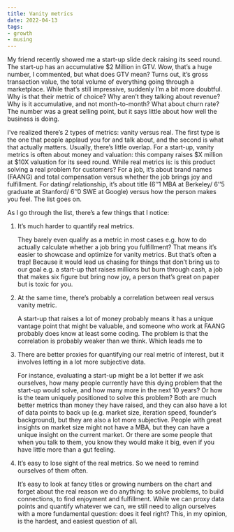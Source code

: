 ```yaml
---
title: Vanity metrics
date: 2022-04-13
tags:
- growth
- musing
---
```


My friend recently showed me a start-up slide deck raising its seed round. The start-up has an accumulative $2 Million in GTV. Wow, that’s a huge number, I commented, but what does GTV mean? Turns out, it’s gross transaction value, the total volume of everything going through a marketplace. While that’s still impressive, suddenly I’m a bit more doubtful. Why is that their metric of choice? Why aren’t they talking about revenue? Why is it accumulative, and not month-to-month? What about churn rate? The number was a great selling point, but it says little about how well the business is doing.

I’ve realized there’s 2 types of metrics: vanity versus real. The first type is the one that people applaud you for and talk about, and the second is what that actually matters. Usually, there’s little overlap. For a start-up, vanity metrics is often about money and valuation: this company raises $X million at $10X valuation for its seed round. While real metrics is: is this product solving a real problem for customers? For a job, it’s about brand names (FAANG) and total compensation versus whether the job brings joy and fulfillment. For dating/ relationship, it’s about title (6’’1 MBA at Berkeley/ 6’’5 graduate at Stanford/ 6’’0 SWE at Google) versus how the person makes you feel. The list goes on.

As I go through the list, there’s a few things that I notice:

1. It’s much harder to quantify real metrics. 
    
    They barely even qualify as a metric in most cases e.g. how to do actually calculate whether a job bring you fulfillment? That means it’s easier to showcase and optimize for vanity metrics. But that’s often a trap! Because it would lead us chasing for things that don’t bring us to our goal e.g. a start-up that raises millions but burn through cash, a job that makes six figure but bring now joy, a person that’s great on paper but is toxic for you.
    
2. At the same time, there’s probably a correlation between real versus vanity metric. 
    
    A start-up that raises a lot of money probably means it has a unique vantage point that might be valuable, and someone who work at FAANG probably does know at least some coding. The problem is that the correlation is probably weaker than we think. Which leads me to
    
3. There are better proxies for quantifying our real metric of interest, but it involves letting in a lot more subjective data. 
    
    For instance, evaluating a start-up might be a lot better if we ask ourselves, how many people currently have this dying problem that the start-up would solve, and how many more in the next 10 years? Or how is the team uniquely positioned to solve this problem? Both are much better metrics than money they have raised, and they can also have a lot of data points to back up (e.g. market size, iteration speed, founder’s background), but they are also a lot more subjective. People with great insights on market size might not have a MBA, but they can have a unique insight on the current market. Or there are some people that when you talk to them, you know they would make it big, even if you have little more than a gut feeling. 
    
4. It’s easy to lose sight of the real metrics. So we need to remind ourselves of them often.
    
    It’s easy to look at fancy titles or growing numbers on the chart and forget about the real reason we do anything: to solve problems, to build connections, to find enjoyment and fulfillment. While we can proxy data points and quantify whatever we can, we still need to align ourselves with a more fundamental question: does it feel right? This, in my opinion, is the hardest, and easiest question of all.